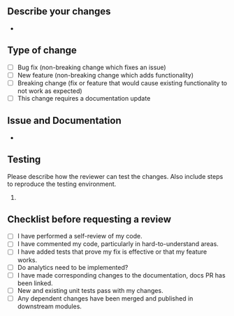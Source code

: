 ## Describe your changes

<!-- Please include a summary of the changes and the related issue. Please also include relevant motivation and context. List any dependencies that are required for this change. -->

-

## Type of change

<!-- Please delete options that are not relevant. -->

- [ ] Bug fix (non-breaking change which fixes an issue)
- [ ] New feature (non-breaking change which adds functionality)
- [ ] Breaking change (fix or feature that would cause existing functionality to not work as expected)
- [ ] This change requires a documentation update

## Issue and Documentation

<!-- Please link the appropriate Linear/GitHub issues as well as any supporting documentation or video explainers. Also include a link to the documentation PR if relevant. -->

-

## Testing

Please describe how the reviewer can test the changes. Also include steps to reproduce the testing environment.

1.

## Checklist before requesting a review

- [ ] I have performed a self-review of my code.
- [ ] I have commented my code, particularly in hard-to-understand areas.
- [ ] I have added tests that prove my fix is effective or that my feature works.
- [ ] Do analytics need to be implemented?
- [ ] I have made corresponding changes to the documentation, docs PR has been linked.
- [ ] New and existing unit tests pass with my changes.
- [ ] Any dependent changes have been merged and published in downstream modules.
